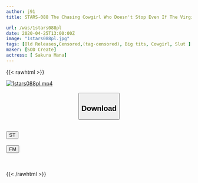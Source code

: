 ```yaml
---
author: j91
title: STARS-088 The Chasing Cowgirl Who Doesn't Stop Even If The Virgin Of Unreasonable Unreasonable Somiko's Acme Mana Kamakura

url: /was/1stars088pl
date: 2020-04-25T13:00:00Z
image: "1stars088pl.jpg"
tags: [Old Releases,Censored,(tag-censored), Big tits, Cowgirl, Slut ]
maker: [SOD Create]
actress: [ Sakura Mana]
---
```



{{< rawhtml >}}

<div class="video" data-videoid="xvBlKbxlmdToxQ">
    <a href="javascript:;">
        <img src="/was/1stars088pl/1stars088pl.jpg" width="WIDTH" height="HEIGHT" alt="1stars088pl.mp4" loading="lazy">
    </a>
</div>

<script type="text/javascript" src="https://j91.asia/asset/on-demand-st.js"></script>

<br>
  <link rel="stylesheet" href="https://j91.asia/asset/bs5.css">
  
  <center>
  <button class="btn btn-primary" type="button" data-bs-toggle="collapse" data-bs-target=".multi-collapse" aria-expanded="false" aria-controls="multiCollapseExample1 multiCollapseExample2"><h2>Download</h2></button></center>
</p>
<div class="row">
  <div class="col">
    <div class="collapse multi-collapse" id="multiCollapseExample1">
      <div class="card card-body">
	      	      <br>
<div class="buttons">  
<a href="https://streamtape.to/v/xvBlKbxlmdToxQ" target="_blank"><button class="btn-hover color-3"><i class="fa fa-download"></i> ST</button></a></div>
    </div>
  </div>
</div>
  <div class="col">
    <div class="collapse multi-collapse" id="multiCollapseExample2">
      <div class="card card-body">
	      <br>
<div class="buttons">
    <a href="https://filemoon.sx/d/0r715o089jzy" target="_blank"><button class="btn-hover color-8"><i class="fa fa-download"></i> FM</button></a></div>
<br><br>
      </div>
    </div>
  </div>
</div>

{{< /rawhtml >}}